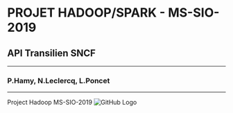 # PROJET HADOOP/SPARK - MS-SIO-2019
## API Transilien SNCF
---
### P.Hamy, N.Leclercq, L.Poncet
---

Project Hadoop MS-SIO-2019
![GitHub Logo](./api-transilien/trains-tracker.gif)
